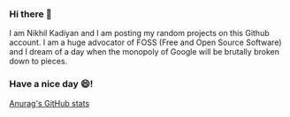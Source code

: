 ### Hi there 👋
I am Nikhil Kadiyan and I am posting my random projects on this Github account. I am a huge advocator of FOSS (Free and Open Source Software) and I dream of a day when the monopoly of Google will be brutally broken down to pieces.
### Have a nice day 😄!

[Anurag's GitHub stats](https://github-readme-stats.vercel.app/api?username=nikhilcad&show_icons=true&theme=radical)
<!--
**nikhilCad/nikhilCad** is a ✨ _special_ ✨ repository because its `README.md` (this file) appears on your GitHub profile.

Here are some ideas to get you started:

- 🔭 I’m currently working on ...
- 🌱 I’m currently learning ...
- 👯 I’m looking to collaborate on ...
- 🤔 I’m looking for help with ...
- 💬 Ask me about ...
- 📫 How to reach me: ...
- 😄 Pronouns: ...
- ⚡ Fun fact: ...
-->
